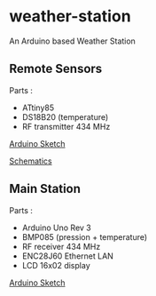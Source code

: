 weather-station
===============

An Arduino based Weather Station


Remote Sensors
-------------------------

Parts :
* ATtiny85
* DS18B20 (temperature)
* RF transmitter 434 MHz

[Arduino Sketch](Tx_Node/Tx_Node.ino)

[Schematics](schematic/TX-Node.png)


Main Station
-------------------------


Parts :
* Arduino Uno Rev 3
* BMP085 (pression + temperature)
* RF receiver 434 MHz
* ENC28J60 Ethernet LAN
* LCD 16x02 display

[Arduino Sketch](MainStation/MainStation.ino)
